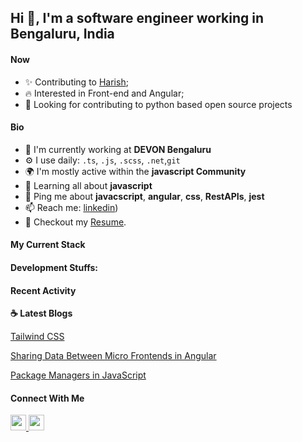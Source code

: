 ## Hi 👋, I'm a software engineer working in Bengaluru, India 

#### Now

- ✨ Contributing to [Harish](https://github.com/harishwordpress);
- :fire: Interested in Front-end and Angular;
- :calendar: Looking for contributing to python based open source projects 

#### Bio

- 🏢 I'm currently working at **DEVON Bengaluru**
- ⚙️ I use daily: `.ts`, `.js`, `.scss`, `.net`,`git`
- 🌍 I'm mostly active within the **javascript Community**
- 🌱 Learning all about **javascript**
- 💬 Ping me about **javacscript**, **angular**, **css**, **RestAPIs**, **jest**
- 📫 Reach me: [linkedin](https://www.linkedin.com/in/harish-verma-831599a7/))
- 📝 Checkout my [Resume](https://github.com/harishwordpress/harishcv/raw/master/Harish-Verma.pdf).

#### My Current Stack

#### Development Stuffs:

#### Recent Activity

<p><b> &#9749; Latest Blogs</b></p>

<a target="_blank" href="https://www.devonblog.com/software-development/tailwind-css-a-utility-first-css-framework-for-rapidly-building-custom-designs/">Tailwind CSS</a>

<a target="_blank" href="https://www.devonblog.com/software-development/tailwind-css-a-utility-first-css-framework-for-rapidly-building-custom-designs/">Sharing Data Between Micro Frontends in Angular</a>

<a target="_blank" href="https://www.devonblog.com/continuous-delivery/package-managers-in-javascript/">Package Managers in JavaScript</a>

#### Connect With Me

<p left="center">
<a href="https://www.linkedin.com/in/sudiptob2/">
  <img src="https://img.shields.io/badge/linkedin-%230077B5.svg?&style=for-the-badge&logo=linkedin&logoColor=white" height=25>
</a> 
<a href="https://www.facebook.com/harish.verma.96155">
  <img src="https://img.shields.io/badge/Facebook-1877F2?style=for-the-badge&logo=facebook&logoColor=white" height=25>
</a>

